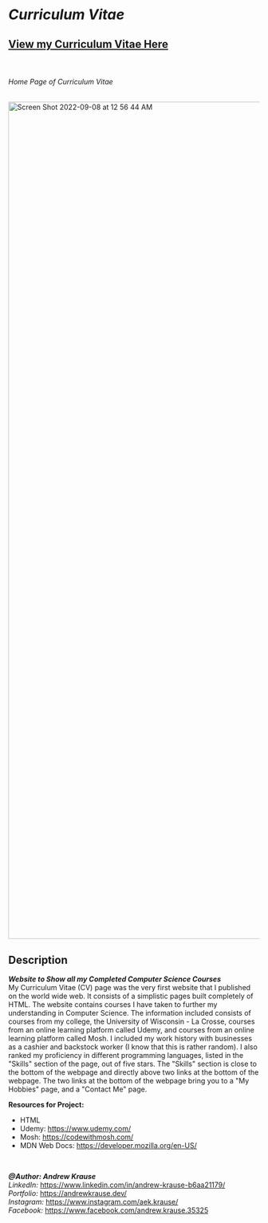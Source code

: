 # *Curriculum Vitae*
## **[View my Curriculum Vitae Here](https://andrew-ekrause.github.io/Curriculum-Vitae/)**

<p>&nbsp;</p>

###### Home Page of Curriculum Vitae
<img width="1680" alt="Screen Shot 2022-09-08 at 12 56 44 AM" src="https://user-images.githubusercontent.com/57727121/189045394-61c730c9-6179-4448-b4ef-495eeda2eb94.png">

## Description
**_Website to Show all my Completed Computer Science Courses_** <br/>
My Curriculum Vitae (CV) page was the very first website that I published on the world wide web. It consists of a simplistic pages built completely of HTML. The website contains courses I have taken to further my understanding in Computer Science. The information included consists of courses from my college, the University of Wisconsin - La Crosse, courses from an online learning platform called Udemy, and courses from an online learning platform called Mosh. I included my work history with businesses as a cashier and backstock worker (I know that this is rather random). I also ranked my proficiency in different programming languages, listed in the "Skills" section of the page, out of five stars. The "Skills" section is close to the bottom of the webpage and directly above two links at the bottom of the webpage. The two links at the bottom of the webpage bring you to a "My Hobbies" page, and a "Contact Me" page.

**Resources for Project:**
- HTML
- Udemy: https://www.udemy.com/
- Mosh: https://codewithmosh.com/
- MDN Web Docs: https://developer.mozilla.org/en-US/
<p>&nbsp;</p>

**_@Author: Andrew Krause_** <br/>
*LinkedIn:* https://www.linkedin.com/in/andrew-krause-b6aa21179/ <br/>
*Portfolio:* https://andrewkrause.dev/ <br/>
*Instagram:* https://www.instagram.com/aek.krause/ <br/>
*Facebook:* https://www.facebook.com/andrew.krause.35325

